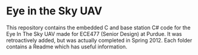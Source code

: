 Eye in the Sky UAV
==============

This repository contains the embedded C and base station C# code for the Eye In The Sky UAV made for ECE477 (Senior Design) at Purdue. It was retroactively added, but was actually completed in Spring 2012.
Each folder contains a Readme which has useful information.
